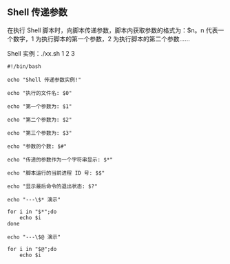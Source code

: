 ## Shell 传递参数

在执行 Shell 脚本时，向脚本传递参数，脚本内获取参数的格式为：$n。n 代表一个数字，1 为执行脚本的第一个参数，2 为执行脚本的第二个参数……

Shell 实例：./xx.sh 1 2 3

```shell
#!/bin/bash

echo "Shell 传递参数实例!"

echo "执行的文件名: $0"

echo "第一个参数为: $1"

echo "第二个参数为: $2"

echo "第三个参数为: $3"

echo "参数的个数: $#"

echo "传递的参数作为一个字符串显示: $*"

echo "脚本运行的当前进程 ID 号: $$"

echo "显示最后命令的退出状态: $?"

echo "---\$* 演示"

for i in "$*";do
    echo $i
done

echo "---\$@ 演示"

for i in "$@";do
    echo $i
```
      
